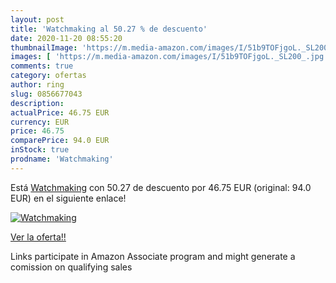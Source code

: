 ```yaml
---
layout: post
title: 'Watchmaking al 50.27 % de descuento'
date: 2020-11-20 08:55:20
thumbnailImage: 'https://m.media-amazon.com/images/I/51b9TOFjgoL._SL200_.jpg'
images: [ 'https://m.media-amazon.com/images/I/51b9TOFjgoL._SL200_.jpg' ]
comments: true
category: ofertas
author: ring
slug: 0856677043
description:
actualPrice: 46.75 EUR
currency: EUR
price: 46.75
comparePrice: 94.0 EUR
inStock: true
prodname: 'Watchmaking'
---
```


Está [Watchmaking](https://www.amazon.es/dp/0856677043/?tag=tolees-21) con 50.27 de descuento por 46.75 EUR (original: 94.0 EUR) en el siguiente enlace!

[![Watchmaking](https://m.media-amazon.com/images/I/51b9TOFjgoL._SL200_.jpg)](https://www.amazon.es/dp/0856677043/?tag=tolees-21)

[Ver la oferta!!](https://www.amazon.es/dp/0856677043/?tag=tolees-21)

Links participate in Amazon Associate program and might generate a comission on qualifying sales


